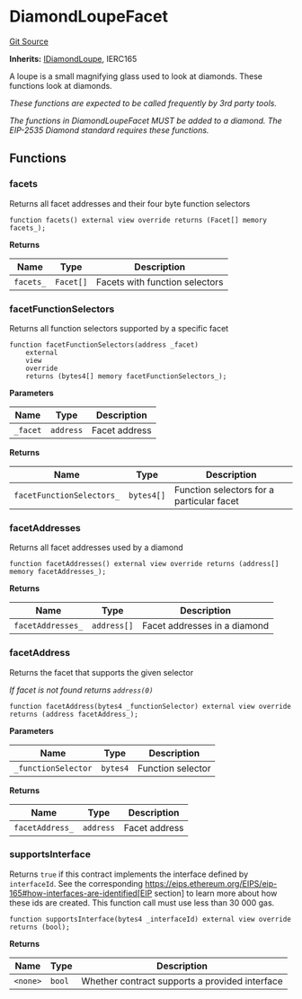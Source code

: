 # DiamondLoupeFacet
[Git Source](https://github.com/ubiquity/ubiquity-dollar/blob/f7ea83705c682caf40f2ca987d85e510aa7c0600/src/dollar/facets/DiamondLoupeFacet.sol)

**Inherits:**
[IDiamondLoupe](/src/dollar/interfaces/IDiamondLoupe.sol/interface.IDiamondLoupe.md), IERC165

A loupe is a small magnifying glass used to look at diamonds.
These functions look at diamonds.

*These functions are expected to be called frequently by 3rd party tools.*

*The functions in DiamondLoupeFacet MUST be added to a diamond.
The EIP-2535 Diamond standard requires these functions.*


## Functions
### facets

Returns all facet addresses and their four byte function selectors


```solidity
function facets() external view override returns (Facet[] memory facets_);
```
**Returns**

|Name|Type|Description|
|----|----|-----------|
|`facets_`|`Facet[]`|Facets with function selectors|


### facetFunctionSelectors

Returns all function selectors supported by a specific facet


```solidity
function facetFunctionSelectors(address _facet)
    external
    view
    override
    returns (bytes4[] memory facetFunctionSelectors_);
```
**Parameters**

|Name|Type|Description|
|----|----|-----------|
|`_facet`|`address`|Facet address|

**Returns**

|Name|Type|Description|
|----|----|-----------|
|`facetFunctionSelectors_`|`bytes4[]`|Function selectors for a particular facet|


### facetAddresses

Returns all facet addresses used by a diamond


```solidity
function facetAddresses() external view override returns (address[] memory facetAddresses_);
```
**Returns**

|Name|Type|Description|
|----|----|-----------|
|`facetAddresses_`|`address[]`|Facet addresses in a diamond|


### facetAddress

Returns the facet that supports the given selector

*If facet is not found returns `address(0)`*


```solidity
function facetAddress(bytes4 _functionSelector) external view override returns (address facetAddress_);
```
**Parameters**

|Name|Type|Description|
|----|----|-----------|
|`_functionSelector`|`bytes4`|Function selector|

**Returns**

|Name|Type|Description|
|----|----|-----------|
|`facetAddress_`|`address`|Facet address|


### supportsInterface

Returns `true` if this contract implements the interface defined by
`interfaceId`. See the corresponding
https://eips.ethereum.org/EIPS/eip-165#how-interfaces-are-identified[EIP section]
to learn more about how these ids are created.
This function call must use less than 30 000 gas.


```solidity
function supportsInterface(bytes4 _interfaceId) external view override returns (bool);
```
**Returns**

|Name|Type|Description|
|----|----|-----------|
|`<none>`|`bool`|Whether contract supports a provided interface|



